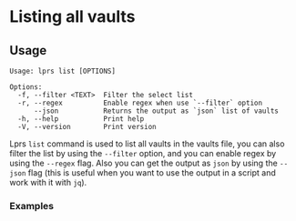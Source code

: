 # Listing all vaults

## Usage

```
Usage: lprs list [OPTIONS]

Options:
  -f, --filter <TEXT>  Filter the select list
  -r, --regex          Enable regex when use `--filter` option
      --json           Returns the output as `json` list of vaults
  -h, --help           Print help
  -V, --version        Print version
```

Lprs `list` command is used to list all vaults in the vaults file, you can also
filter the list by using the `--filter` option, and you can enable regex by
using the `--regex` flag. Also you can get the output as `json` by using the
`--json` flag (this is useful when you want to use the output in a script and
work with it with `jq`).


### Examples
<script src="https://asciinema.org/a/eEVkDi0NroBjKNILg7KW3hSKY.js" id="asciicast-eEVkDi0NroBjKNILg7KW3hSKY" async="true" data-cols=48 data-rows=10></script>
